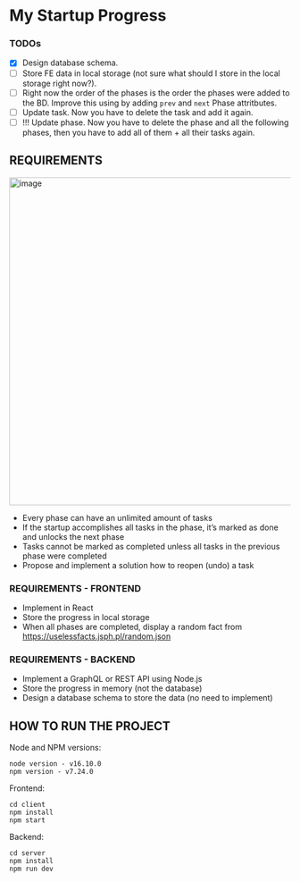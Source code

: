 # My Startup Progress
### TODOs
- [X] Design database schema.
- [ ] Store FE data in local storage (not sure what should I store in the local storage right now?).
- [ ] Right now the order of the phases is the order the phases were added to the BD. Improve this using by adding `prev` and `next` Phase attritbutes.
- [ ] Update task. Now you have to delete the task and add it again.
- [ ] !!! Update phase. Now you have to delete the phase and all the following phases, then you have to add all of them + all their tasks again.

## REQUIREMENTS
<img width="587" alt="image" src="https://user-images.githubusercontent.com/37870015/213943742-96325bcf-444c-4228-8f1c-0059a5dfdf4d.png">

* Every phase can have an unlimited amount of tasks
* If the startup accomplishes all tasks in the phase, it’s marked as done and unlocks the
next phase
* Tasks cannot be marked as completed unless all tasks in the previous phase were
completed
* Propose and implement a solution how to reopen (undo) a task

### REQUIREMENTS - FRONTEND
* Implement in React
* Store the progress in local storage
* When all phases are completed, display a random fact from https://uselessfacts.jsph.pl/random.json

### REQUIREMENTS - BACKEND
* Implement a GraphQL or REST API using Node.js
* Store the progress in memory (not the database)
* Design a database schema to store the data (no need to implement)

## HOW TO RUN THE PROJECT
Node and NPM versions:
```
node version - v16.10.0
npm version - v7.24.0

```
Frontend:
```
cd client
npm install
npm start
```
Backend:
```
cd server
npm install
npm run dev
```
